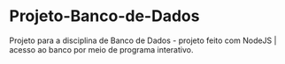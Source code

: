 # Projeto-Banco-de-Dados
Projeto para a disciplina de Banco de Dados - projeto feito com NodeJS | acesso ao banco por meio de programa interativo.
